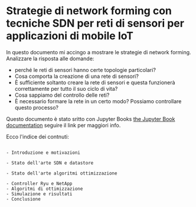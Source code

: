 # Strategie di network forming con tecniche SDN per reti di sensori per applicazioni di mobile IoT

In questo documento mi accingo a mostrare le strategie di network forming. Analizzare la risposta alle domande: 
* perché le reti di sensori hanno certe topologie particolari?
* Cosa comporta la creazione di una rete di sensori?
* È sufficiente soltanto creare la rete di sensori e questa funzionerà correttamente per tutto il suo ciclo di vita?
* Cosa sappiamo del controllo delle reti? 
* È necessario formare la rete in un certo modo? Possiamo controllare questo processo?

Questo documento è stato sritto con Jupyter Books [the Jupyter Book documentation](https://jupyterbook.org) seguire il link per maggiori info.

Ecco l'indice dei contnuti:

```{tableofcontents}

- Introduzione e motivazioni

- Stato dell'arte SDN e datastore

- Stato dell'arte algoritmi ottimizzazione

- Controller Ryu e NetApp
- Algoritmi di ottimizzazione
- Simulazione e risultati
- Conclusione

```
